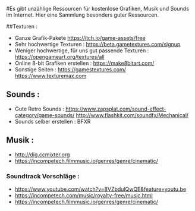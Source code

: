 #Es gibt unzählige Ressourcen für kostenlose Grafiken, Musik und Sounds im Internet. Hier eine Sammlung besonders guter Ressourcen.

##Texturen :

- Ganze Grafik-Pakete https://itch.io/game-assets/free
- Sehr hochwertige Texturen : https://beta.gametextures.com/signup
- Weniger hochwertige, für uns gut passende Texturen : https://opengameart.org/textures/all
- Online 8-bit Grafiken erstellen : https://make8bitart.com/
- Sonstige Seiten : https://gamestextures.com/
https://www.texturemax.com

## Sounds :

- Gute Retro Sounds : https://www.zapsplat.com/sound-effect-category/game-sounds/ 
http://www.flashkit.com/soundfx/Mechanical/
- Sounds selber erstellen : BFXR

## Musik :

- http://dig.ccmixter.org
- https://incompetech.filmmusic.io/genres/genre/cinematic/

### Soundtrack Vorschläge :

- https://www.youtube.com/watch?v=8VZbdulQwQE&feature=youtu.be
- https://incompetech.com/music/royalty-free/music.html
- https://incompetech.filmmusic.io/genres/genre/cinematic/
